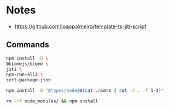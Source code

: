 # Notes

- https://github.com/joaopalmeiro/template-ts-jiti-script

## Commands

```bash
npm install -D \
@biomejs/biome \
jiti \
npm-run-all2 \
sort-package-json
```

```bash
npm install -D "@types/node@$(cat .nvmrc | cut -d . -f 1-2)"
```

```bash
rm -rf node_modules/ && npm install
```
